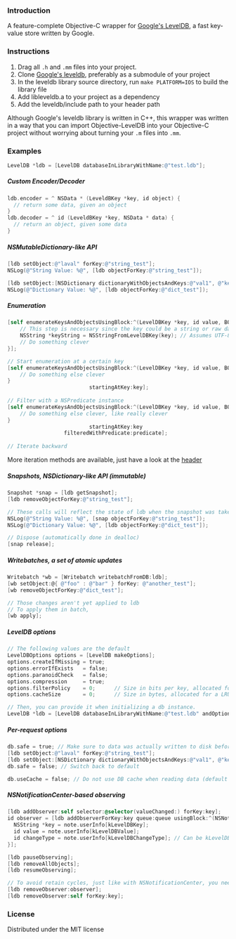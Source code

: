 ### Introduction

A feature-complete Objective-C wrapper for [Google's LevelDB](http://code.google.com/p/leveldb), a fast key-value store written by Google.

### Instructions

1. Drag all `.h` and `.mm` files into your project.
2. Clone [Google's leveldb](http://code.google.com/p/leveldb/source/checkout), preferably as a submodule of your project
3. In the leveldb library source directory, run `make PLATFORM=IOS` to build the library file
4. Add libleveldb.a to your project as a dependency
5. Add the leveldb/include path to your header path

Although Google's leveldb library is written in C++, this wrapper was written in a way that you can import Objective-LevelDB into your Objective-C
project without worrying about turning your `.m` files into `.mm`.

### Examples

```objective-c
LevelDB *ldb = [LevelDB databaseInLibraryWithName:@"test.ldb"];
```

##### Custom Encoder/Decoder

```objective-c
ldb.encoder = ^ NSData * (LeveldBKey *key, id object) {
  // return some data, given an object
}
ldb.decoder = ^ id (LeveldBKey *key, NSData * data) {
  // return an object, given some data
}
```

#####  NSMutableDictionary-like API

```objective-c
[ldb setObject:@"laval" forKey:@"string_test"];
NSLog(@"String Value: %@", [ldb objectForKey:@"string_test"]);

[ldb setObject:[NSDictionary dictionaryWithObjectsAndKeys:@"val1", @"key1", @"val2", @"key2", nil] forKey:@"dict_test"];
NSLog(@"Dictionary Value: %@", [ldb objectForKey:@"dict_test"]);
```

##### Enumeration

```objective-c
[self enumerateKeysAndObjectsUsingBlock:^(LevelDBKey *key, id value, BOOL *stop) {
    // This step is necessary since the key could be a string or raw data (use NSDataFromLevelDBKey in that case)
    NSString *keyString = NSStringFromLevelDBKey(key); // Assumes UTF-8 encoding
    // Do something clever
}];

// Start enumeration at a certain key
[self enumerateKeysAndObjectsUsingBlock:^(LevelDBKey *key, id value, BOOL *stop) {
    // Do something else clever
}
                          startingAtKey:key];
                          
// Filter with a NSPredicate instance
[self enumerateKeysAndObjectsUsingBlock:^(LevelDBKey *key, id value, BOOL *stop) {
    // Do something else clever, like really clever
}
                          startingAtKey:key
                  filteredWithPredicate:predicate];
                  
// Iterate backward
```
More iteration methods are available, just have a look at the [header](Classes/LevelDB.h)

##### Snapshots, NSDictionary-like API (immutable)
    
```objective-c
Snapshot *snap = [ldb getSnapshot];
[ldb removeObjectForKey:@"string_test"];

// These calls will reflect the state of ldb when the snapshot was taken
NSLog(@"String Value: %@", [snap objectForKey:@"string_test"]);
NSLog(@"Dictionary Value: %@", [ldb objectForKey:@"dict_test"]);

// Dispose (automatically done in dealloc)
[snap release];
```

##### Writebatches, a set of atomic updates

```objective-c
Writebatch *wb = [Writebatch writebatchFromDB:ldb];
[wb setObject:@{ @"foo" : @"bar" } forKey: @"another_test"];
[wb removeObjectForKey:@"dict_test"];

// Those changes aren't yet applied to ldb
// To apply them in batch, 
[wb apply];
```

##### LevelDB options

```objective-c
// The following values are the default
LevelDBOptions options = [LevelDB makeOptions];
options.createIfMissing = true;
options.errorIfExists   = false;
options.paranoidCheck   = false;
options.compression     = true;
options.filterPolicy    = 0;      // Size in bits per key, allocated for a bloom filter, used in testing presence of key
options.cacheSize       = 0;      // Size in bytes, allocated for a LRU cache used for speeding up lookups

// Then, you can provide it when initializing a db instance.
LevelDB *ldb = [LevelDB databaseInLibraryWithName:@"test.ldb" andOptions:options];
```

##### Per-request options

```objective-c
db.safe = true; // Make sure to data was actually written to disk before returning from write operations.
[ldb setObject:@"laval" forKey:@"string_test"];
[ldb setObject:[NSDictionary dictionaryWithObjectsAndKeys:@"val1", @"key1", @"val2", @"key2", nil] forKey:@"dict_test"];
db.safe = false; // Switch back to default

db.useCache = false; // Do not use DB cache when reading data (default to true);
```

##### NSNotificationCenter-based observing

```objective-c
[ldb addObserver:self selector:@selector(valueChanged:) forKey:key];
id observer = [ldb addObserverForKey:key queue:queue usingBlock:^(NSNotification *note){
  NSString *key = note.userInfo[kLevelDBKey];
  id value = note.userInfo[kLevelDBValue];
  id changeType = note.userInfo[kLevelDBChangeType]; // Can be kLevelDBChangeTypePut or kLevelDBChangeTypeDelete
}];

[ldb pauseObserving];
[ldb removeAllObjects];
[ldb resumeObserving];

// To avoid retain cycles, just like with NSNotificationCenter, you need to remove the observers when you don't need them anymore
[ldb removeObserver:observer];
[ldb removeObserver:self forKey:key];
```

### License

Distributed under the MIT license